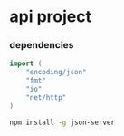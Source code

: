 # api project

### dependencies

```go
import (
	"encoding/json"
	"fmt"
	"io"
	"net/http"
)
```

```bash
npm install -g json-server
```